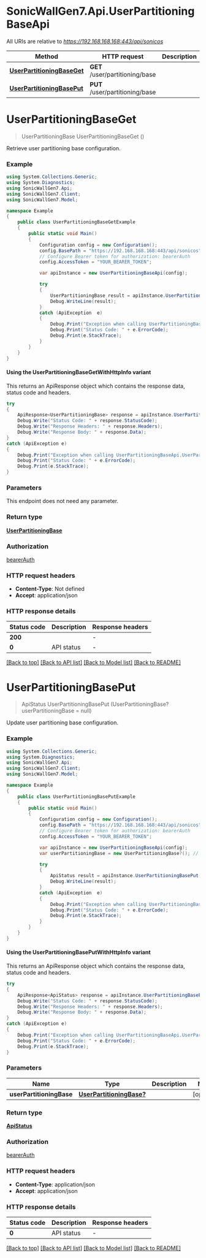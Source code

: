 # SonicWallGen7.Api.UserPartitioningBaseApi

All URIs are relative to *https://192.168.168.168:443/api/sonicos*

| Method | HTTP request | Description |
|--------|--------------|-------------|
| [**UserPartitioningBaseGet**](UserPartitioningBaseApi.md#userpartitioningbaseget) | **GET** /user/partitioning/base |  |
| [**UserPartitioningBasePut**](UserPartitioningBaseApi.md#userpartitioningbaseput) | **PUT** /user/partitioning/base |  |

<a id="userpartitioningbaseget"></a>
# **UserPartitioningBaseGet**
> UserPartitioningBase UserPartitioningBaseGet ()



Retrieve user partitioning base configuration.

### Example
```csharp
using System.Collections.Generic;
using System.Diagnostics;
using SonicWallGen7.Api;
using SonicWallGen7.Client;
using SonicWallGen7.Model;

namespace Example
{
    public class UserPartitioningBaseGetExample
    {
        public static void Main()
        {
            Configuration config = new Configuration();
            config.BasePath = "https://192.168.168.168:443/api/sonicos";
            // Configure Bearer token for authorization: bearerAuth
            config.AccessToken = "YOUR_BEARER_TOKEN";

            var apiInstance = new UserPartitioningBaseApi(config);

            try
            {
                UserPartitioningBase result = apiInstance.UserPartitioningBaseGet();
                Debug.WriteLine(result);
            }
            catch (ApiException  e)
            {
                Debug.Print("Exception when calling UserPartitioningBaseApi.UserPartitioningBaseGet: " + e.Message);
                Debug.Print("Status Code: " + e.ErrorCode);
                Debug.Print(e.StackTrace);
            }
        }
    }
}
```

#### Using the UserPartitioningBaseGetWithHttpInfo variant
This returns an ApiResponse object which contains the response data, status code and headers.

```csharp
try
{
    ApiResponse<UserPartitioningBase> response = apiInstance.UserPartitioningBaseGetWithHttpInfo();
    Debug.Write("Status Code: " + response.StatusCode);
    Debug.Write("Response Headers: " + response.Headers);
    Debug.Write("Response Body: " + response.Data);
}
catch (ApiException e)
{
    Debug.Print("Exception when calling UserPartitioningBaseApi.UserPartitioningBaseGetWithHttpInfo: " + e.Message);
    Debug.Print("Status Code: " + e.ErrorCode);
    Debug.Print(e.StackTrace);
}
```

### Parameters
This endpoint does not need any parameter.
### Return type

[**UserPartitioningBase**](UserPartitioningBase.md)

### Authorization

[bearerAuth](../README.md#bearerAuth)

### HTTP request headers

 - **Content-Type**: Not defined
 - **Accept**: application/json


### HTTP response details
| Status code | Description | Response headers |
|-------------|-------------|------------------|
| **200** |  |  -  |
| **0** | API status |  -  |

[[Back to top]](#) [[Back to API list]](../README.md#documentation-for-api-endpoints) [[Back to Model list]](../README.md#documentation-for-models) [[Back to README]](../README.md)

<a id="userpartitioningbaseput"></a>
# **UserPartitioningBasePut**
> ApiStatus UserPartitioningBasePut (UserPartitioningBase? userPartitioningBase = null)



Update user partitioning base configuration.

### Example
```csharp
using System.Collections.Generic;
using System.Diagnostics;
using SonicWallGen7.Api;
using SonicWallGen7.Client;
using SonicWallGen7.Model;

namespace Example
{
    public class UserPartitioningBasePutExample
    {
        public static void Main()
        {
            Configuration config = new Configuration();
            config.BasePath = "https://192.168.168.168:443/api/sonicos";
            // Configure Bearer token for authorization: bearerAuth
            config.AccessToken = "YOUR_BEARER_TOKEN";

            var apiInstance = new UserPartitioningBaseApi(config);
            var userPartitioningBase = new UserPartitioningBase?(); // UserPartitioningBase? |  (optional) 

            try
            {
                ApiStatus result = apiInstance.UserPartitioningBasePut(userPartitioningBase);
                Debug.WriteLine(result);
            }
            catch (ApiException  e)
            {
                Debug.Print("Exception when calling UserPartitioningBaseApi.UserPartitioningBasePut: " + e.Message);
                Debug.Print("Status Code: " + e.ErrorCode);
                Debug.Print(e.StackTrace);
            }
        }
    }
}
```

#### Using the UserPartitioningBasePutWithHttpInfo variant
This returns an ApiResponse object which contains the response data, status code and headers.

```csharp
try
{
    ApiResponse<ApiStatus> response = apiInstance.UserPartitioningBasePutWithHttpInfo(userPartitioningBase);
    Debug.Write("Status Code: " + response.StatusCode);
    Debug.Write("Response Headers: " + response.Headers);
    Debug.Write("Response Body: " + response.Data);
}
catch (ApiException e)
{
    Debug.Print("Exception when calling UserPartitioningBaseApi.UserPartitioningBasePutWithHttpInfo: " + e.Message);
    Debug.Print("Status Code: " + e.ErrorCode);
    Debug.Print(e.StackTrace);
}
```

### Parameters

| Name | Type | Description | Notes |
|------|------|-------------|-------|
| **userPartitioningBase** | [**UserPartitioningBase?**](UserPartitioningBase?.md) |  | [optional]  |

### Return type

[**ApiStatus**](ApiStatus.md)

### Authorization

[bearerAuth](../README.md#bearerAuth)

### HTTP request headers

 - **Content-Type**: application/json
 - **Accept**: application/json


### HTTP response details
| Status code | Description | Response headers |
|-------------|-------------|------------------|
| **0** | API status |  -  |

[[Back to top]](#) [[Back to API list]](../README.md#documentation-for-api-endpoints) [[Back to Model list]](../README.md#documentation-for-models) [[Back to README]](../README.md)

